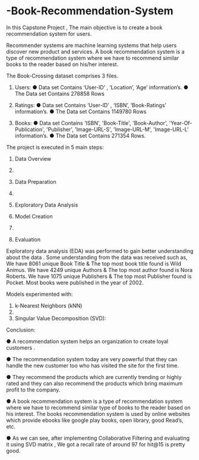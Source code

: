 # -Book-Recommendation-System

In this Capstone Project , The main objective is to create a book recommendation system for users. 

Recommender systems are machine learning systems that help users discover new product and services. A book recommendation system is a type of recommendation system where we have to recommend similar books to the reader based on his/her interest.

The Book-Crossing dataset comprises 3 files.

1. Users:
● Data set Contains ‘User-ID’ , ‘Location’, ‘Age’ information’s. 
● The Data set Contains 278858 Rows
 
 2. Ratings: 
● Data set Contains ‘User-ID’ , ‘ISBN’, ‘Book-Ratings’ information’s. 
● The Data set Contains 1149780 Rows

3. Books:
● Data set Contains 'ISBN', 'Book-Title', 'Book-Author', 'Year-Of-Publication', 'Publisher', 'Image-URL-S', 'Image-URL-M', 'Image-URL-L‘ information’s. 
● The Data set Contains 271354 Rows.

The project is executed in 5 main steps:

1.	Data Overview 
2.	
3.	Data Preparation
4.	
5.	Exploratory Data Analysis 


7.	Model Creation 
8.	
9.	Evaluation


Exploratory data analysis (EDA) was performed to gain better understanding about the data . Some understanding from the data was received such as, We have 8061 unique Book Title & The top most book title found is Wild Animus. We have 4249 unique Authors & The top most author found is Nora Roberts. We have 1075 unique 
 Publishers & The top most Publisher found is Pocket. Most books were published in the year of 2002.

Models experimented with:

1.	k-Nearest Neighbors (kNN)
2.	
3.	Singular Value Decomposition (SVD):


Conclusion: 

● A recommendation system helps an organization to create loyal customers .

● The recommendation system today are very powerful that they can handle the new customer too who has visited the site for the first time. 

● They recommend the products which are currently trending or highly rated and   they can also recommend the products which bring maximum profit to the company. 

● A book recommendation system is a type of recommendation system where we have to recommend similar type of books to the reader based on his interest. The books recommendation system is used by online websites which provide ebooks  like google play books, open library, good Read’s, etc. 

● As we can see, after implementing Collaborative Filtering and evaluating it using SVD matrix , We got a recall rate of around 97 for hit@15 is pretty good. 
